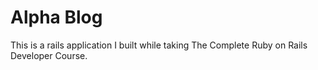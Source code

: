 # Alpha Blog

This is a rails application I built while taking The Complete Ruby on Rails Developer Course.

